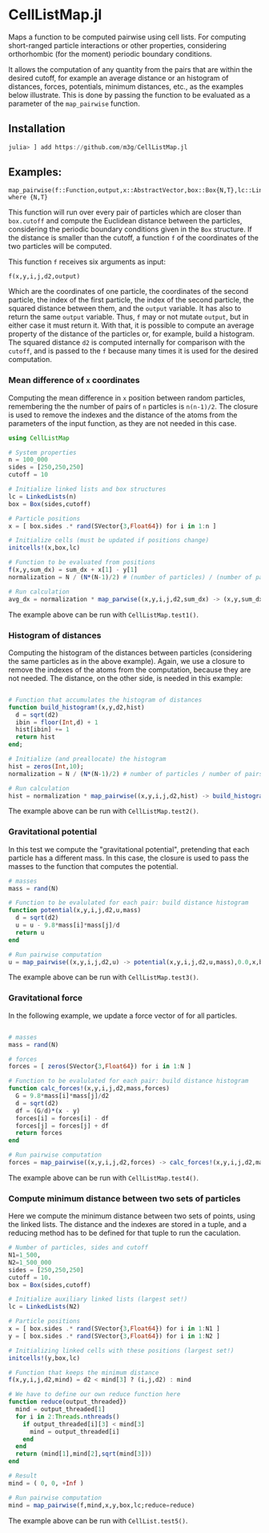 # CellListMap.jl

Maps a function to be computed pairwise using cell lists. For computing short-ranged particle interactions or other properties, considering orthorhombic (for the moment) periodic boundary conditions.

It allows the computation of any quantity from the pairs that are within the desired cutoff, for example an average distance or an histogram of distances, forces, potentials, minimum distances, etc., as the examples below illustrate. This is done by passing the function to be evaluated as a parameter of the `map_pairwise` function. 

## Installation

```julia
julia> ] add https://github.com/m3g/CellListMap.jl
```

## Examples:

```
map_pairwise(f::Function,output,x::AbstractVector,box::Box{N,T},lc::LinkedLists) where {N,T}
```

This function will run over every pair of particles which are closer than `box.cutoff` and compute
the Euclidean distance between the particles, considering the periodic boundary conditions given
in the `Box` structure. If the distance is smaller than the cutoff, a function `f` of the coordinates
of the two particles will be computed. 

This function `f` receives six arguments as input: 
```
f(x,y,i,j,d2,output)
```
Which are the coordinates of one particle, the coordinates of the second particle, the index of the   first particle, the index of the second particle, the squared distance between them, and the `output` variable. It has also to return the same `output` variable. Thus, `f` may or not mutate `output`, but in either case it must return it. With that, it is possible to compute an average property of the     distance of the particles or, for example, build a histogram. The squared distance `d2` is computed   internally for comparison with the `cutoff`, and is passed to the `f` because many times it is used   for the desired computation. 

### Mean difference of `x` coordinates 

Computing the mean difference in `x` position between random particles, remembering the the number of pairs of `n` particles is `n(n-1)/2`. The closure is used to remove the indexes and the distance of the atoms from the parameters of the input function, as they are not needed in this case.

```julia
using CellListMap

# System properties
n = 100_000
sides = [250,250,250]
cutoff = 10

# Initialize linked lists and box structures
lc = LinkedLists(n)
box = Box(sides,cutoff)

# Particle positions
x = [ box.sides .* rand(SVector{3,Float64}) for i in 1:n ]

# Initialize cells (must be updated if positions change)
initcells!(x,box,lc)

# Function to be evaluated from positions 
f(x,y,sum_dx) = sum_dx + x[1] - y[1] 
normalization = N / (N*(N-1)/2) # (number of particles) / (number of pairs)

# Run calculation
avg_dx = normalization * map_parwise((x,y,i,j,d2,sum_dx) -> (x,y,sum_dx), 0.0, x, box, lc)

```

The example above can be run with `CellListMap.test1()`. 

### Histogram of distances

Computing the histogram of the distances between particles (considering the same particles as in the above example). Again,
we use a closure to remove the indexes of the atoms from the computation, because they are not needed. The distance, on the other side, is needed in this example:

```julia

# Function that accumulates the histogram of distances
function build_histogram!(x,y,d2,hist)
  d = sqrt(d2)
  ibin = floor(Int,d) + 1
  hist[ibin] += 1
  return hist
end;

# Initialize (and preallocate) the histogram
hist = zeros(Int,10);
normalization = N / (N*(N-1)/2) # number of particles / number of pairs

# Run calculation
hist = normalization * map_pairwise((x,y,i,j,d2,hist) -> build_histogram!(x,y,d2,hist),hist,x,box,lc)

```

The example above can be run with `CellListMap.test2()`. 

### Gravitational potential

In this test we compute the "gravitational potential", pretending that each particle
has a different mass. In this case, the closure is used to pass the masses to the
function that computes the potential.

```julia
# masses
mass = rand(N)

# Function to be evalulated for each pair: build distance histogram
function potential(x,y,i,j,d2,u,mass)
  d = sqrt(d2)
  u = u - 9.8*mass[i]*mass[j]/d
  return u
end

# Run pairwise computation
u = map_pairwise((x,y,i,j,d2,u) -> potential(x,y,i,j,d2,u,mass),0.0,x,box,lc)
```

The example above can be run with `CellListMap.test3()`. 

### Gravitational force

In the following example, we update a force vector of for all particles.

```julia

# masses
mass = rand(N)

# forces
forces = [ zeros(SVector{3,Float64}) for i in 1:N ]

# Function to be evalulated for each pair: build distance histogram
function calc_forces!(x,y,i,j,d2,mass,forces)
  G = 9.8*mass[i]*mass[j]/d2
  d = sqrt(d2)
  df = (G/d)*(x - y)
  forces[i] = forces[i] - df
  forces[j] = forces[j] + df
  return forces
end

# Run pairwise computation
forces = map_pairwise((x,y,i,j,d2,forces) -> calc_forces!(x,y,i,j,d2,mass,forces),forces,x,box,lc)

```

The example above can be run with `CellListMap.test4()`. 

### Compute minimum distance between two sets of particles

Here we compute the minimum distance between two sets of points, using the linked
lists. The distance and the indexes are stored in a tuple, and a reducing method
has to be defined for that tuple to run the caculation. 

```julia
# Number of particles, sides and cutoff
N1=1_500,
N2=1_500_000
sides = [250,250,250]
cutoff = 10.
box = Box(sides,cutoff)

# Initialize auxiliary linked lists (largest set!)
lc = LinkedLists(N2)

# Particle positions
x = [ box.sides .* rand(SVector{3,Float64}) for i in 1:N1 ]
y = [ box.sides .* rand(SVector{3,Float64}) for i in 1:N2 ]

# Initializing linked cells with these positions (largest set!)
initcells!(y,box,lc)

# Function that keeps the minimum distance
f(x,y,i,j,d2,mind) = d2 < mind[3] ? (i,j,d2) : mind

# We have to define our own reduce function here
function reduce(output_threaded})
  mind = output_threaded[1]
  for i in 2:Threads.nthreads()
    if output_threaded[i][3] < mind[3]
      mind = output_threaded[i]
    end
  end
  return (mind[1],mind[2],sqrt(mind[3]))
end

# Result
mind = ( 0, 0, +Inf )

# Run pairwise computation
mind = map_pairwise(f,mind,x,y,box,lc;reduce=reduce)
```

The example above can be run with `CellList.test5()`. 


